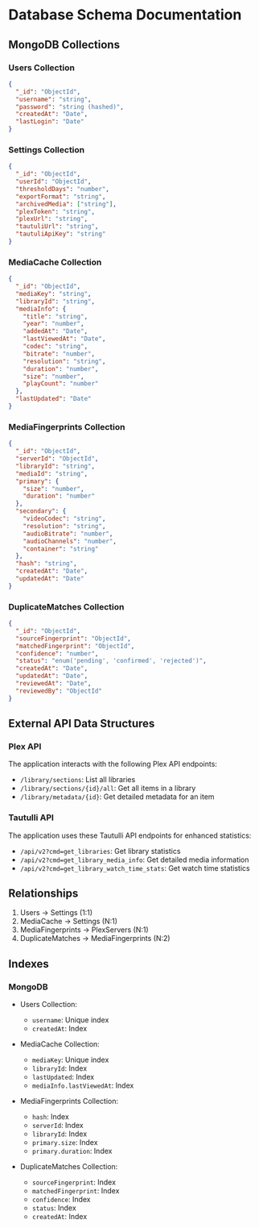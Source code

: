 # Database Schema Documentation

## MongoDB Collections

### Users Collection

```json
{
  "_id": "ObjectId",
  "username": "string",
  "password": "string (hashed)",
  "createdAt": "Date",
  "lastLogin": "Date"
}
```

### Settings Collection

```json
{
  "_id": "ObjectId",
  "userId": "ObjectId",
  "thresholdDays": "number",
  "exportFormat": "string",
  "archivedMedia": ["string"],
  "plexToken": "string",
  "plexUrl": "string",
  "tautuliUrl": "string",
  "tautuliApiKey": "string"
}
```

### MediaCache Collection

```json
{
  "_id": "ObjectId",
  "mediaKey": "string",
  "libraryId": "string",
  "mediaInfo": {
    "title": "string",
    "year": "number",
    "addedAt": "Date",
    "lastViewedAt": "Date",
    "codec": "string",
    "bitrate": "number",
    "resolution": "string",
    "duration": "number",
    "size": "number",
    "playCount": "number"
  },
  "lastUpdated": "Date"
}
```

### MediaFingerprints Collection

```json
{
  "_id": "ObjectId",
  "serverId": "ObjectId",
  "libraryId": "string",
  "mediaId": "string",
  "primary": {
    "size": "number",
    "duration": "number"
  },
  "secondary": {
    "videoCodec": "string",
    "resolution": "string",
    "audioBitrate": "number",
    "audioChannels": "number",
    "container": "string"
  },
  "hash": "string",
  "createdAt": "Date",
  "updatedAt": "Date"
}
```

### DuplicateMatches Collection

```json
{
  "_id": "ObjectId",
  "sourceFingerprint": "ObjectId",
  "matchedFingerprint": "ObjectId",
  "confidence": "number",
  "status": "enum('pending', 'confirmed', 'rejected')",
  "createdAt": "Date",
  "updatedAt": "Date",
  "reviewedAt": "Date",
  "reviewedBy": "ObjectId"
}
```

## External API Data Structures

### Plex API

The application interacts with the following Plex API endpoints:

- `/library/sections`: List all libraries
- `/library/sections/{id}/all`: Get all items in a library
- `/library/metadata/{id}`: Get detailed metadata for an item

### Tautulli API

The application uses these Tautulli API endpoints for enhanced statistics:

- `/api/v2?cmd=get_libraries`: Get library statistics
- `/api/v2?cmd=get_library_media_info`: Get detailed media information
- `/api/v2?cmd=get_library_watch_time_stats`: Get watch time statistics

## Relationships

1. Users -> Settings (1:1)
2. MediaCache -> Settings (N:1)
3. MediaFingerprints -> PlexServers (N:1)
4. DuplicateMatches -> MediaFingerprints (N:2)

## Indexes

### MongoDB

- Users Collection:
  - `username`: Unique index
  - `createdAt`: Index
- MediaCache Collection:
  - `mediaKey`: Unique index
  - `libraryId`: Index
  - `lastUpdated`: Index
  - `mediaInfo.lastViewedAt`: Index

- MediaFingerprints Collection:
  - `hash`: Index
  - `serverId`: Index
  - `libraryId`: Index
  - `primary.size`: Index
  - `primary.duration`: Index

- DuplicateMatches Collection:
  - `sourceFingerprint`: Index
  - `matchedFingerprint`: Index
  - `confidence`: Index
  - `status`: Index
  - `createdAt`: Index
